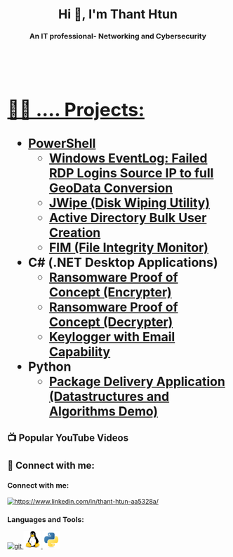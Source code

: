 <h1 align="center">Hi 👋, I'm Thant Htun</h1>
<h3 align="center">An IT professional- Networking and Cybersecurity </h3>

<h1><br/><a href="https://github.com/thant-htun">
<h2>👨‍💻 .... Projects:</h2>


- <b>PowerShell</b>
  - [Windows EventLog: Failed RDP Logins Source IP to full GeoData Conversion](https://github.com/....)
  - [JWipe (Disk Wiping Utility)](https://github.com/j....)
  - [Active Directory Bulk User Creation](https://github.com/....)
  - [FIM (File Integrity Monitor)](https://github.com/....)
- <b>C# (.NET Desktop Applications)</b>
  - [Ransomware Proof of Concept (Encrypter)](https://github.com/....)
  - [Ransomware Proof of Concept (Decrypter)](https://github.com/....)
  - [Keylogger with Email Capability](https://github.com/...)
- <b>Python</b>
  - [Package Delivery Application (Datastructures and Algorithms Demo)](https://github.com/....)

<h2>📺 Popular YouTube Videos</h2>

<h2> 🤳 Connect with me:</h2>

[linkedin]: https://linkedin.com/in/joshmadakor

<!--
**joshmadakor1/joshmadakor1** is a ✨ _special_ ✨ repository because its `README.md` (this file) appears on your GitHub profile.

Here are some ideas to get you started:

- 🔭 I’m currently working on ... Ansible playbook
- 🌱 I’m currently learning ...
- 👯 I’m looking to collaborate on ...
- 🤔 I’m looking for help with ...
- 💬 Ask me about ...
- 📫 How to reach me: ...
- 😄 Pronouns: ...
- ⚡ Fun fact: ...
-->



<h3 align="left">Connect with me:</h3>
<p align="left">
<a href="https://linkedin.com/in/thant-htun-aa5328a/" target="blank"><img align="center" src="https://raw.githubusercontent.com/rahuldkjain/github-profile-readme-generator/master/src/images/icons/Social/linked-in-alt.svg" alt="https://www.linkedin.com/in/thant-htun-aa5328a/" height="30" width="40" /></a>
</p>

<h3 align="left">Languages and Tools:</h3>
<p align="left"> <a href="https://git-scm.com/" target="_blank" rel="noreferrer"> <img src="https://www.vectorlogo.zone/logos/git-scm/git-scm-icon.svg" alt="git" width="40" height="40"/> </a> <a href="https://www.linux.org/" target="_blank" rel="noreferrer"> <img src="https://raw.githubusercontent.com/devicons/devicon/master/icons/linux/linux-original.svg" alt="linux" width="40" height="40"/> </a> <a href="https://www.python.org" target="_blank" rel="noreferrer"> <img src="https://raw.githubusercontent.com/devicons/devicon/master/icons/python/python-original.svg" alt="python" width="40" height="40"/> </a> </p>
